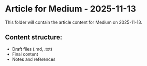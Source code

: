 # Article for Medium - 2025-11-13

This folder will contain the article content for Medium on 2025-11-13.

## Content structure:
- Draft files (.md, .txt)
- Final content
- Notes and references
